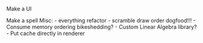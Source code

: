 Make a UI

Make a spell
Misc:
    - everything refactor
    - scramble draw order dogfood!!!
    - Consume memory ordering bikeshedding?
    - Custom Linear Algebra library?
    - Put cache directly in renderer